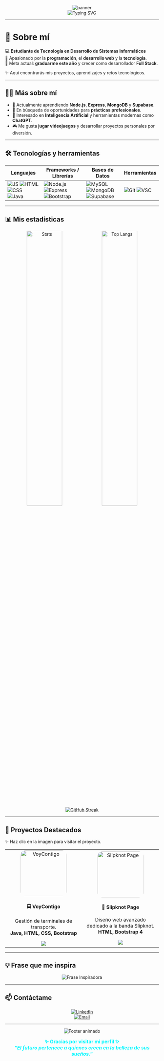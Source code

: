 <!-- Banner Superior Moderno -->
<div align="center">
  <img src="https://capsule-render.vercel.app/api?type=waving&color=gradient&customColorList=2,5,15,30&height=220&section=header&text=Yeison%20P.%20Dev&fontSize=50&fontAlignY=38&animation=fadeIn&desc=Desarrollador%20Full%20Stack%20en%20proceso&descAlignY=55&descAlign=50&fontColor=ffffff" alt="banner" />
</div>



<!-- Texto animado -->
<div align="center">
  <img src="https://readme-typing-svg.demolab.com?font=Fira+Code&weight=700&size=30&duration=4000&pause=1000&color=7DF9FF&center=true&vCenter=true&width=650&lines=Hola%2C+soy+Yeison!;Desarrollador+Full+Stack+en+proceso;Apasionado+por+la+tecnolog%C3%ADa+y+el+c%C3%B3digo;Bienvenido+a+mi+perfil+de+GitHub!" alt="Typing SVG" />
</div>

---

# 🌟 Sobre mí  
💻 **Estudiante de Tecnología en Desarrollo de Sistemas Informáticos**  
🚀 Apasionado por la **programación**, el **desarrollo web** y la **tecnología**.  
🎯 Meta actual: **graduarme este año** y crecer como desarrollador **Full Stack**.  

✨ Aquí encontrarás mis proyectos, aprendizajes y retos tecnológicos.  

---

## 🧑‍💻 Más sobre mí
- 🌱 Actualmente aprendiendo **Node.js**, **Express**, **MongoDB** y **Supabase**.  
- 💼 En búsqueda de oportunidades para **prácticas profesionales**.  
- 🤖 Interesado en **Inteligencia Artificial** y herramientas modernas como **ChatGPT**.  
- 🎮 Me gusta **jugar videojuegos** y desarrollar proyectos personales por diversión.  

---

## 🛠️ Tecnologías y herramientas
<div align="center">

| **Lenguajes** | **Frameworks / Librerías** | **Bases de Datos** | **Herramientas** |
|---------------|----------------------------|--------------------|------------------|
| ![JS](https://skillicons.dev/icons?i=js) ![HTML](https://skillicons.dev/icons?i=html) ![CSS](https://skillicons.dev/icons?i=css) ![Java](https://skillicons.dev/icons?i=java) | ![Node.js](https://skillicons.dev/icons?i=nodejs) ![Express](https://skillicons.dev/icons?i=express) ![Bootstrap](https://skillicons.dev/icons?i=bootstrap) | ![MySQL](https://skillicons.dev/icons?i=mysql) ![MongoDB](https://skillicons.dev/icons?i=mongodb) ![Supabase](https://skillicons.dev/icons?i=supabase) | ![Git](https://skillicons.dev/icons?i=git) ![VSC](https://skillicons.dev/icons?i=vscode) |

</div>

---

## 📊 Mis estadísticas
<div align="center">

<img src="https://github-readme-stats.vercel.app/api?username=YeisonPDev&show_icons=true&theme=tokyonight&hide_border=true&title_color=00F7FF&icon_color=00F7FF" alt="Stats" width="48%"/>
<img src="https://github-readme-stats.vercel.app/api/top-langs/?username=YeisonPDev&layout=compact&theme=tokyonight&hide_border=true&title_color=00F7FF" alt="Top Langs" width="48%"/>

[![GitHub Streak](https://streak-stats.demolab.com?user=YeisonPDev&theme=tokyonight-duo&locale=es&mode=weekly&card_width=490&card_height=170&background=45%2C24074A%2C000000&hide_current_streak=true)](https://git.io/streak-stats)

</div>

---

## 🌟 Proyectos Destacados  
✨ Haz clic en la imagen para visitar el proyecto.

<div align="center">

<table>
<tr>
<td align="center" width="33%">
  <a href="https://github.com/YeisonPDev/VoyContigo_terminalOnline" target="_blank">
    <img src="https://encrypted-tbn0.gstatic.com/images?q=tbn:ANd9GcSnkHjOmH4dMrekZZOBzCEkLuMAjThZgfNS_w&s" alt="VoyContigo" width="150" height="150" style="border-radius:15px; object-fit:cover;"/>
  </a>
  <h4>🚍 VoyContigo</h4>
  <p>Gestión de terminales de transporte.<br><b>Java, HTML, CSS, Bootstrap</b></p>
  <a href="https://github.com/YeisonPDev/VoyContigo_terminalOnline">
    <img src="https://img.shields.io/badge/Repositorio-0A66C2?style=for-the-badge&logo=github&logoColor=white"/>
  </a>
</td>

<td align="center" width="33%">
  <a href="https://slipknot-pwa.onrender.com" target="_blank">
    <img src="https://i.scdn.co/image/ab6761610000e5ebd0cdb283a7384a0edb665182" alt="Slipknot Page" width="150" height="150" style="border-radius:15px; object-fit:cover;"/>
  </a>
  <h4>🎸 Slipknot Page</h4>
  <p>Diseño web avanzado dedicado a la banda Slipknot.<br><b>HTML, Bootstrap 4</b></p>
  <a href="https://slipknot-pwa.onrender.com">
    <img src="https://img.shields.io/badge/Ver%20en%20línea-FF0000?style=for-the-badge&logo=firefox&logoColor=white"/>
  </a>
</td>
</tr>
</table>

</div>

---

## 💡 Frase que me inspira
<div align="center">
  <img src="https://readme-typing-svg.demolab.com?font=Pacifico&weight=700&size=28&pause=1000&color=00F7FF&center=true&vCenter=true&width=700&lines=Si+lo+puedes+imaginar%2C+lo+puedes+lograr." alt="Frase Inspiradora" />
</div>

---

## 📫 Contáctame
<div align="center">
  
[![LinkedIn](https://img.shields.io/badge/LinkedIn-0077B5?style=for-the-badge&logo=linkedin&logoColor=white)](https://www.linkedin.com/in/TU_LINKEDIN)  
[![Email](https://img.shields.io/badge/Gmail-D14836?style=for-the-badge&logo=gmail&logoColor=white)](mailto:TU_CORREO@gmail.com)

</div>

---

<!-- Footer Moderno Animado -->
<div align="center">
  <img src="https://capsule-render.vercel.app/api?type=waving&color=0:000000,100:00F7FF&height=150&section=footer&animation=twinkling" alt="Footer animado"/>
  <br>
  <p style="font-size:16px; color:#00F7FF; font-weight:bold;">
    ✨ Gracias por visitar mi perfil ✨ <br>
    <i>"El futuro pertenece a quienes creen en la belleza de sus sueños."</i>
  </p>
</div>
